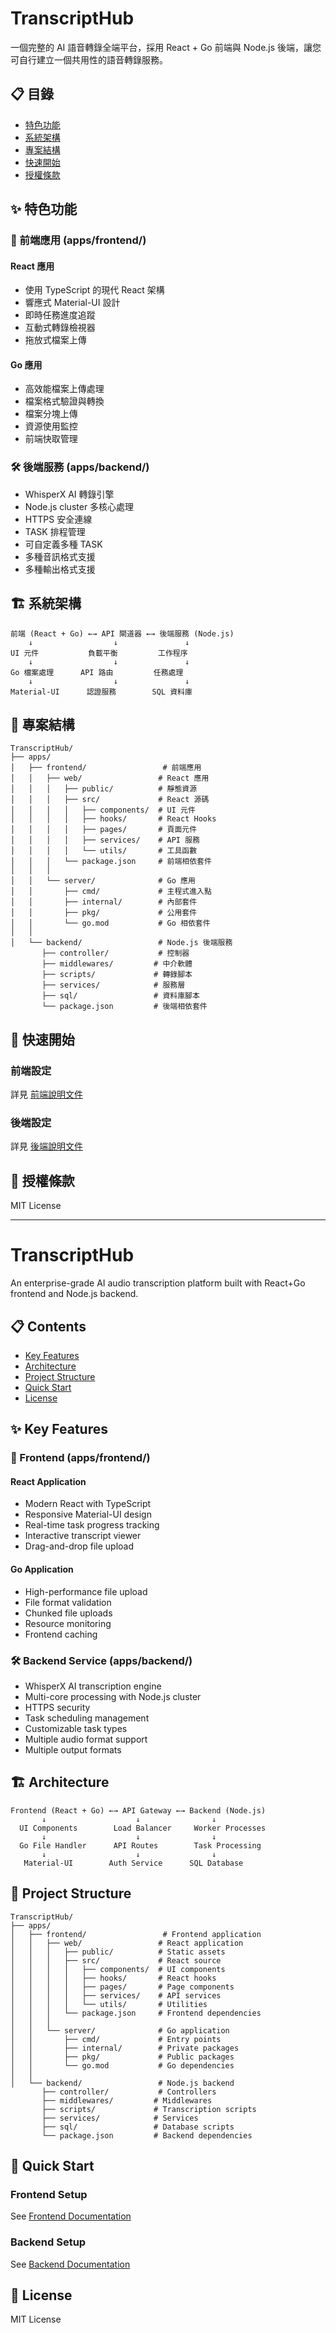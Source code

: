 # TranscriptHub 
一個完整的 AI 語音轉錄全端平台，採用 React + Go 前端與 Node.js 後端，讓您可自行建立一個共用性的語音轉錄服務。

## 📋 目錄
- [特色功能](#特色功能)
- [系統架構](#系統架構)
- [專案結構](#專案結構)
- [快速開始](#快速開始)
- [授權條款](#授權條款)

## ✨ 特色功能

### 🎨 前端應用 (apps/frontend/)
#### React 應用
- 使用 TypeScript 的現代 React 架構
- 響應式 Material-UI 設計
- 即時任務進度追蹤
- 互動式轉錄檢視器
- 拖放式檔案上傳

#### Go 應用
- 高效能檔案上傳處理
- 檔案格式驗證與轉換
- 檔案分塊上傳
- 資源使用監控
- 前端快取管理

### 🛠 後端服務 (apps/backend/)
- WhisperX AI 轉錄引擎
- Node.js cluster 多核心處理
- HTTPS 安全連線
- TASK 排程管理
- 可自定義多種 TASK
- 多種音訊格式支援
- 多種輸出格式支援

## 🏗 系統架構
```
前端 (React + Go) ←→ API 閘道器 ←→ 後端服務 (Node.js)
    ↓                  ↓               ↓
UI 元件           負載平衡         工作程序
    ↓                  ↓               ↓
Go 檔案處理      API 路由         任務處理
    ↓                  ↓               ↓
Material-UI      認證服務        SQL 資料庫
```

## 📁 專案結構
```
TranscriptHub/
├── apps/
│   ├── frontend/                 # 前端應用
│   │   ├── web/                 # React 應用
│   │   │   ├── public/          # 靜態資源
│   │   │   ├── src/             # React 源碼
│   │   │   │   ├── components/  # UI 元件
│   │   │   │   ├── hooks/       # React Hooks
│   │   │   │   ├── pages/       # 頁面元件
│   │   │   │   ├── services/    # API 服務
│   │   │   │   └── utils/       # 工具函數
│   │   │   └── package.json     # 前端相依套件
│   │   │
│   │   └── server/              # Go 應用
│   │       ├── cmd/             # 主程式進入點
│   │       ├── internal/        # 內部套件
│   │       ├── pkg/             # 公用套件
│   │       └── go.mod           # Go 相依套件
│   │
│   └── backend/                 # Node.js 後端服務
       ├── controller/           # 控制器
       ├── middlewares/         # 中介軟體
       ├── scripts/             # 轉錄腳本
       ├── services/            # 服務層
       ├── sql/                 # 資料庫腳本
       └── package.json         # 後端相依套件
```

## 🚀 快速開始

### 前端設定 
詳見 [前端說明文件](apps/frontend/README.md)

### 後端設定
詳見 [後端說明文件](apps/backend/README.md)

## 📄 授權條款
MIT License

---

# TranscriptHub

An enterprise-grade AI audio transcription platform built with React+Go frontend and Node.js backend.

## 📋 Contents
- [Key Features](#key-features)
- [Architecture](#architecture)
- [Project Structure](#project-structure)
- [Quick Start](#quick-start)
- [License](#license)

## ✨ Key Features

### 🎨 Frontend (apps/frontend/)
#### React Application
- Modern React with TypeScript
- Responsive Material-UI design
- Real-time task progress tracking
- Interactive transcript viewer
- Drag-and-drop file upload

#### Go Application
- High-performance file upload
- File format validation
- Chunked file uploads
- Resource monitoring
- Frontend caching

### 🛠 Backend Service (apps/backend/)
- WhisperX AI transcription engine
- Multi-core processing with Node.js cluster
- HTTPS security
- Task scheduling management
- Customizable task types
- Multiple audio format support
- Multiple output formats

## 🏗 Architecture
```
Frontend (React + Go) ←→ API Gateway ←→ Backend (Node.js)
       ↓                    ↓                ↓
  UI Components        Load Balancer     Worker Processes
       ↓                    ↓                ↓
  Go File Handler      API Routes        Task Processing
       ↓                    ↓                ↓
   Material-UI        Auth Service      SQL Database
```

## 📁 Project Structure
```
TranscriptHub/
├── apps/
│   ├── frontend/                 # Frontend application
│   │   ├── web/                 # React application
│   │   │   ├── public/          # Static assets
│   │   │   ├── src/             # React source
│   │   │   │   ├── components/  # UI components
│   │   │   │   ├── hooks/       # React hooks
│   │   │   │   ├── pages/       # Page components
│   │   │   │   ├── services/    # API services
│   │   │   │   └── utils/       # Utilities
│   │   │   └── package.json     # Frontend dependencies
│   │   │
│   │   └── server/              # Go application
│   │       ├── cmd/             # Entry points
│   │       ├── internal/        # Private packages
│   │       ├── pkg/             # Public packages
│   │       └── go.mod           # Go dependencies
│   │
│   └── backend/                 # Node.js backend
       ├── controller/           # Controllers
       ├── middlewares/         # Middlewares
       ├── scripts/             # Transcription scripts
       ├── services/            # Services
       ├── sql/                 # Database scripts
       └── package.json         # Backend dependencies
```

## 🚀 Quick Start

### Frontend Setup
See [Frontend Documentation](apps/frontend/README.md)

### Backend Setup
See [Backend Documentation](apps/backend/README.md)

## 📄 License
MIT License